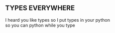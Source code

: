 TYPES EVERYWHERE
-------------------

I heard you like types so I put types in your python  
so you can python while you type
